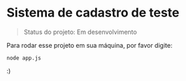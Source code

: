 # Sistema de cadastro de teste # 

> Status do projeto: Em desenvolvimento

Para rodar esse projeto em sua máquina, por favor digite:

```
node app.js
```
:)
